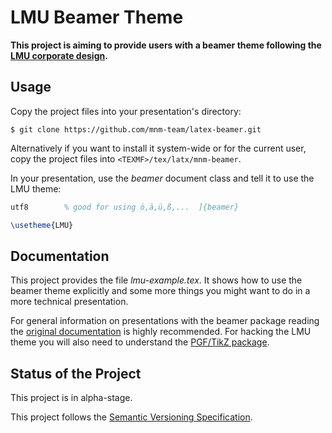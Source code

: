 # LMU Beamer Theme

**This project is aiming to provide users with a beamer theme following the [LMU
corporate design][1].**

## Usage

Copy the project files into your presentation's directory:

```
$ git clone https://github.com/mnm-team/latex-beamer.git
```

Alternatively if you want to install it system-wide or for the current user,
copy the project files into `<TEXMF>/tex/latx/mnm-beamer`.

In your presentation, use the _beamer_ document class and tell it to use the LMU
theme:

```latex \documentclass[ compress,   % compresses the navigation into one line
utf8        % good for using ö,ä,ü,ß,...  ]{beamer}

\usetheme{LMU}
```

## Documentation

This project provides the file _lmu-example.tex_. It shows how to use the beamer
theme explicitly and some more things you might want to do in a more technical
presentation.

For general information on presentations with the beamer package reading the
[original documentation][2] is highly recommended. For hacking the LMU theme you
will also need to understand the [PGF/TikZ package][3].

## Status of the Project

This project is in alpha-stage.

This project follows the [Semantic Versioning Specification][4].

[1]: http://www.uni-muenchen.de/aktuelles/publikationen/cd/index.html "LMU Corporate Design"
[2]: http://ctan.org/pkg/beamer "beamer Documentation"
[3]: https://ctan.org/pkg/pgf "PGF/TikZ Documentation"
[4]: http://semver.org "Semantic Versioning Specification"
